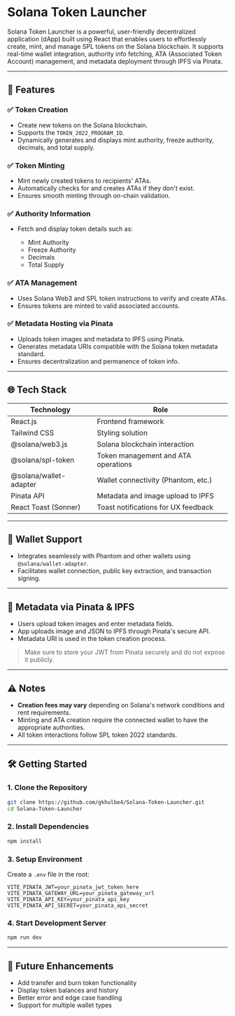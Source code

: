 # Solana Token Launcher

Solana Token Launcher is a powerful, user-friendly decentralized application (dApp) built using React that enables users to effortlessly create, mint, and manage SPL tokens on the Solana blockchain. It supports real-time wallet integration, authority info fetching, ATA (Associated Token Account) management, and metadata deployment through IPFS via Pinata.

---

## 🚀 Features

### ✅ Token Creation

- Create new tokens on the Solana blockchain.
- Supports the `TOKEN_2022_PROGRAM_ID`.
- Dynamically generates and displays mint authority, freeze authority, decimals, and total supply.

### ✅ Token Minting

- Mint newly created tokens to recipients' ATAs.
- Automatically checks for and creates ATAs if they don't exist.
- Ensures smooth minting through on-chain validation.

### ✅ Authority Information

- Fetch and display token details such as:

  - Mint Authority
  - Freeze Authority
  - Decimals
  - Total Supply

### ✅ ATA Management

- Uses Solana Web3 and SPL token instructions to verify and create ATAs.
- Ensures tokens are minted to valid associated accounts.

### ✅ Metadata Hosting via Pinata

- Uploads token images and metadata to IPFS using Pinata.
- Generates metadata URIs compatible with the Solana token metadata standard.
- Ensures decentralization and permanence of token info.

---

## 🌐 Tech Stack

| Technology             | Role                                |
| ---------------------- | ----------------------------------- |
| React.js               | Frontend framework                  |
| Tailwind CSS           | Styling solution                    |
| @solana/web3.js        | Solana blockchain interaction       |
| @solana/spl-token      | Token management and ATA operations |
| @solana/wallet-adapter | Wallet connectivity (Phantom, etc.) |
| Pinata API             | Metadata and image upload to IPFS   |
| React Toast (Sonner)   | Toast notifications for UX feedback |

---

## 🔑 Wallet Support

- Integrates seamlessly with Phantom and other wallets using `@solana/wallet-adapter`.
- Facilitates wallet connection, public key extraction, and transaction signing.

---

## 📎 Metadata via Pinata & IPFS

- Users upload token images and enter metadata fields.
- App uploads image and JSON to IPFS through Pinata's secure API.
- Metadata URI is used in the token creation process.

> Make sure to store your JWT from Pinata securely and do not expose it publicly.

---

## ⚠️ Notes

- **Creation fees may vary** depending on Solana's network conditions and rent requirements.
- Minting and ATA creation require the connected wallet to have the appropriate authorities.
- All token interactions follow SPL token 2022 standards.

---

## 🛠️ Getting Started

### 1. Clone the Repository

```bash
git clone https://github.com/gkhulbe4/Solana-Token-Launcher.git
cd Solana-Token-Launcher
```

### 2. Install Dependencies

```bash
npm install
```

### 3. Setup Environment

Create a `.env` file in the root:

```env
VITE_PINATA_JWT=your_pinata_jwt_token_here
VITE_PINATA_GATEWAY_URL=your_pinata_gateway_url
VITE_PINATA_API_KEY=your_pinata_api_key
VITE_PINATA_API_SECRET=your_pinata_api_secret
```

### 4. Start Development Server

```bash
npm run dev
```

---

## 🌟 Future Enhancements

- Add transfer and burn token functionality
- Display token balances and history
- Better error and edge case handling
- Support for multiple wallet types

